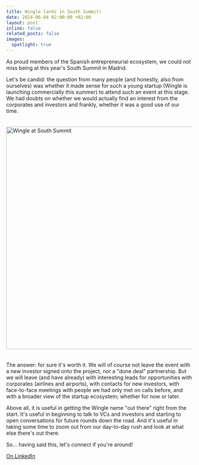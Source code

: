 ```yaml
---
title: Wingle lands in South Summit!
date: 2024-06-04 02:00:00 +02:00
layout: post
inline: false
related_posts: false
images:
  spotlight: true
---
```


As proud members of the Spanish entrepreneurial ecosystem, we could not miss being at this year's South Summit in Madrid.

Let's be candid: the question from many people (and honestly, also from ourselves) was whether it made sense for such a young startup (Wingle is launching commercially this summer) to attend such an event at this stage. We had doubts on whether we would actually find an interest from the corporates and investors and frankly, whether it was a good use of our time.

<div class="spotlight-group" style="padding-top: 20px; padding-bottom: 20px">
    <a class="spotlight" href="https://media.licdn.com/dms/image/v2/D4D22AQEoKo0klrorUQ/feedshare-shrink_800/feedshare-shrink_800/0/1719172282705?e=1740614400&v=beta&t=acYslLsBYbAs9YLB06GX6CHXWRnqi-fDi4Q8wWwTNMo">
        <img src="https://media.licdn.com/dms/image/v2/D4D22AQEoKo0klrorUQ/feedshare-shrink_800/feedshare-shrink_800/0/1719172282705?e=1740614400&v=beta&t=acYslLsBYbAs9YLB06GX6CHXWRnqi-fDi4Q8wWwTNMo" width="600px" alt='Wingle at South Summit'/>
    </a>
</div>

The answer: for sure it's worth it. We will of course not leave the event with a new investor signed onto the project, nor a "done deal" partnership. But we will leave (and have already) with interesting leads for opportunities with corporates (airlines and airports), with contacts for new investors, with face-to-face meetings with people we had only met on calls before, and with a broader view of the startup ecosystem; whether for now or later. 

Above all, it is useful in getting the Wingle name "out there" right from the start. It's useful in beginning to talk to VCs and investors and starting to open conversations for future rounds down the road. And it's useful in taking some time to zoom out from our day-to-day rush and look at what else there's out there.

So... having said this, let's connect if you're around!

[On LinkedIn](https://www.linkedin.com/posts/lets-wingle_wingle-lands-in-south-summit-as-proud-members-activity-7204193109449023488-tIXS/?utm_source=share&utm_medium=member_desktop)
